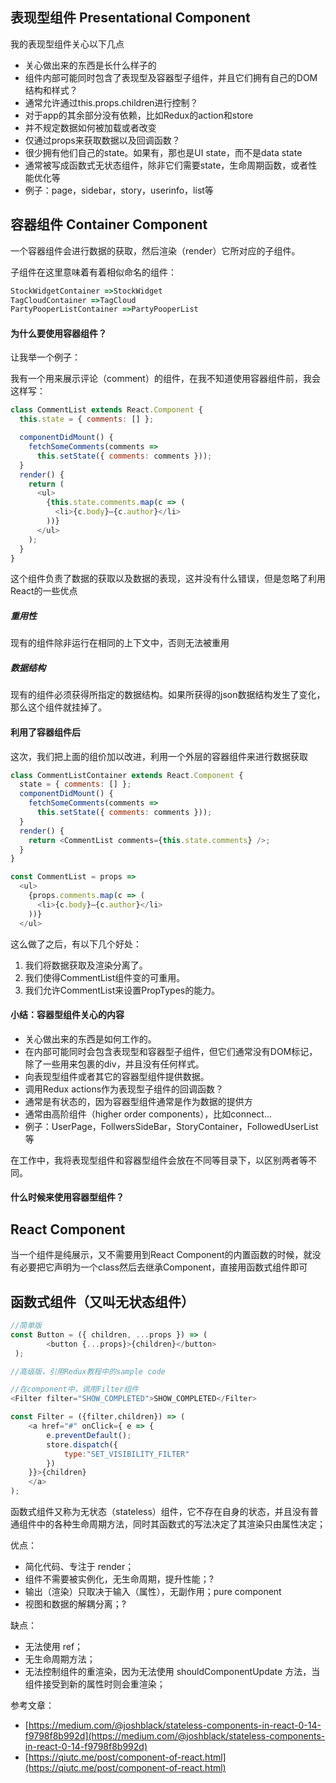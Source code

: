 ## 表现型组件 Presentational Component

我的表现型组件关心以下几点

* 关心做出来的东西是长什么样子的
* 组件内部可能同时包含了表现型及容器型子组件，并且它们拥有自己的DOM结构和样式？
* 通常允许通过this.props.children进行控制？
* 对于app的其余部分没有依赖，比如Redux的action和store
* 并不规定数据如何被加载或者改变
* 仅通过props来获取数据以及回调函数？
* 很少拥有他们自己的state。如果有，那也是UI state，而不是data state
* 通常被写成函数式无状态组件，除非它们需要state，生命周期函数，或者性能优化等
* 例子：page，sidebar，story，userinfo，list等

## 容器组件 Container Component

一个容器组件会进行数据的获取，然后渲染（render）它所对应的子组件。

子组件在这里意味着有着相似命名的组件：

```js
StockWidgetContainer =>StockWidget
TagCloudContainer =>TagCloud
PartyPooperListContainer =>PartyPooperList
```

#### 为什么要使用容器组件？

让我举一个例子：

我有一个用来展示评论（comment）的组件，在我不知道使用容器组件前，我会这样写：

```js
class CommentList extends React.Component {
  this.state = { comments: [] };

  componentDidMount() {
    fetchSomeComments(comments =>
      this.setState({ comments: comments }));
  }
  render() {
    return (
      <ul>
        {this.state.comments.map(c => (
          <li>{c.body}—{c.author}</li>
        ))}
      </ul>
    );
  }
}
```

这个组件负责了数据的获取以及数据的表现，这并没有什么错误，但是忽略了利用React的一些优点

##### 重用性

现有的组件除非运行在相同的上下文中，否则无法被重用

##### 数据结构

现有的组件必须获得所指定的数据结构。如果所获得的json数据结构发生了变化，那么这个组件就挂掉了。

#### 利用了容器组件后

这次，我们把上面的组价加以改进，利用一个外层的容器组件来进行数据获取

```js
class CommentListContainer extends React.Component {
  state = { comments: [] };
  componentDidMount() {
    fetchSomeComments(comments =>
      this.setState({ comments: comments }));
  }
  render() {
    return <CommentList comments={this.state.comments} />;
  }
}

const CommentList = props =>
  <ul>
    {props.comments.map(c => (
      <li>{c.body}—{c.author}</li>
    ))}
  </ul>
```

这么做了之后，有以下几个好处：

1. 我们将数据获取及渲染分离了。
2. 我们使得CommentList组件变的可重用。
3. 我们允许CommentList来设置PropTypes的能力。

#### 小结：容器型组件关心的内容

* 关心做出来的东西是如何工作的。
* 在内部可能同时会包含表现型和容器型子组件，但它们通常没有DOM标记，除了一些用来包裹的div，并且没有任何样式。
* 向表现型组件或者其它的容器型组件提供数据。
* 调用Redux actions作为表现型子组件的回调函数？
* 通常是有状态的，因为容器型组件通常是作为数据的提供方
* 通常由高阶组件（higher order components），比如connect...
* 例子：UserPage，FollwersSideBar，StoryContainer，FollowedUserList等

在工作中，我将表现型组件和容器型组件会放在不同等目录下，以区别两者等不同。

#### 什么时候来使用容器型组件？

## 

## 

## 

## React Component

当一个组件是纯展示，又不需要用到React Component的内置函数的时候，就没有必要把它声明为一个class然后去继承Component，直接用函数式组件即可

## 函数式组件（又叫无状态组件）

```js
//简单版
const Button = ({ children, ...props }) => (
        <button {...props}>{children}</button>
 );
```

```js
//高级版，引用Redux教程中的sample code

//在component中，调用Filter组件
<Filter filter="SHOW_COMPLETED">SHOW_COMPLETED</Filter>

const Filter = ({filter,children}) => (
    <a href="#" onClick={ e => {
        e.preventDefault();
        store.dispatch({
            type:"SET_VISIBILITY_FILTER"
        })
    }}>{children}
    </a>
);
```

函数式组件又称为无状态（stateless）组件，它不存在自身的状态，并且没有普通组件中的各种生命周期方法，同时其函数式的写法决定了其渲染只由属性决定；

优点：

* 简化代码、专注于 render；
* 组件不需要被实例化，无生命周期，提升性能；?
* 输出（渲染）只取决于输入（属性），无副作用；pure component
* 视图和数据的解耦分离；?

缺点：

* 无法使用 ref；
* 无生命周期方法；
* 无法控制组件的重渲染，因为无法使用 shouldComponentUpdate 方法，当组件接受到新的属性时则会重渲染；

参考文章：

* [https://medium.com/@joshblack/stateless-components-in-react-0-14-f9798f8b992d](https://medium.com/@joshblack/stateless-components-in-react-0-14-f9798f8b992d)
* [https://qiutc.me/post/component-of-react.html](https://qiutc.me/post/component-of-react.html)




